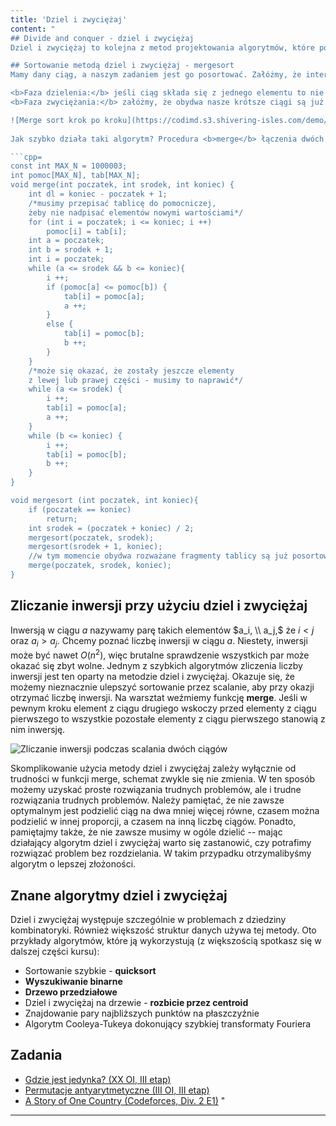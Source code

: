```yaml
---
title: 'Dziel i zwyciężaj'
content: "
## Divide and conquer - dziel i zwyciężaj
Dziel i zwyciężaj to kolejna z metod projektowania algorytmów, które poznasz. Jest znacznie rzadziej spotykana niż algorytmy zachłanne, ale również przydatna. Pomysł jest w miarę prosty: aby rozwiązać cały problem, podzielimy go na mniejsze problemy <b>(dziel),</b> a następnie złączymy otrzymane rezultaty <b>(zwyciężaj).</b> Zapoznamy się teraz z najpopularniejszym algorytmem dziel i zwyciężaj:

## Sortowanie metodą dziel i zwyciężaj - mergesort
Mamy dany ciąg, a naszym zadaniem jest go posortować. Załóżmy, że interesuje nas sortowanie nierosnące czyli takie, w którym dla każdych $i,j$ jeśli $i\\leqslant j,$ to $a_i\\leqslant a_j.$

<b>Faza dzielenia:</b> jeśli ciąg składa się z jednego elementu to nie dzieje się nic ciekawego -- jest już posortowany. W przeciwnym razie podzielimy go \"na pół\" na dwa ciągi, a następnie posortujemy każdy z nich tym samym algorytmem mergesort, rekurencyjnie.
<b>Faza zwyciężania:</b> załóżmy, że obydwa nasze krótsze ciągi są już posortowane. Jedyne, co nam pozostało to złączenie obydwu wyników tak, aby rozważany przez nas ciąg także był posortowany. Tutaj pomoże nam podejście zachłanne. Zastanówmy się, jak wybrać pierwszy element do nowego ciągu. Z pewnością musi to być jeden z pierwszych elementów w dwóch rozważanych ciągach. Powtarzając tę procedurę uzyskamy prosty algorytm scalania dwóch posortowanych ciągów w jeden.

![Merge sort krok po kroku](https://codimd.s3.shivering-isles.com/demo/uploads/upload_38c25f160301706844ae0b824a822d2a.png)
  
Jak szybko działa taki algorytm? Procedura <b>merge</b> łączenia dwóch posortowanych ciągów działa w $O(n),$ gdzie $n$ to suma długości posortowanych ciągów. Musimy jednak pamiętać, że wywołujemy nasz algorytm rekurencyjnie. Niech $T(n)$ będzie czasem działania naszego algorytmu dla ciągu długości $n.$ Zachodzi wówczas: $T(n) = 2\\cdot T(\\frac{n}{2}) + O(n).$ Jest to przykład prostego równania rekurencyjnego. Jego rozwiązaniem jest $T(n) = O(n \\cdot log \\ n).$ Możesz przekonać się o tym zauważając, że żaden element nie zostanie rozpatrzony więcej niż $O(log \\ n)$ razy. Oto pseudokod, implementujący algorytm sortowania tablicy metodą dziel i zwyciężaj:

```cpp=
const int MAX_N = 1000003;
int pomoc[MAX_N], tab[MAX_N];
void merge(int poczatek, int srodek, int koniec) {
    int dl = koniec - poczatek + 1;
    /*musimy przepisać tablicę do pomocniczej,
    żeby nie nadpisać elementów nowymi wartościami*/
    for (int i = poczatek; i <= koniec; i ++)
        pomoc[i] = tab[i];
    int a = poczatek;
    int b = srodek + 1;
    int i = poczatek;
    while (a <= srodek && b <= koniec){
        i ++;
        if (pomoc[a] <= pomoc[b]) {
            tab[i] = pomoc[a];
            a ++;
        }
        else {
            tab[i] = pomoc[b];
            b ++;
        }
    }
    /*może się okazać, że zostały jeszcze elementy
    z lewej lub prawej części - musimy to naprawić*/
    while (a <= srodek) {
        i ++;
        tab[i] = pomoc[a];
        a ++;
    }
    while (b <= koniec) {
        i ++;
        tab[i] = pomoc[b];
        b ++;
    }
}

void mergesort (int poczatek, int koniec){
    if (poczatek == koniec)
        return;
    int srodek = (poczatek + koniec) / 2;
    mergesort(poczatek, srodek);
    mergesort(srodek + 1, koniec);
    //w tym momencie obydwa rozważane fragmenty tablicy są już posortowane
    merge(poczatek, srodek, koniec);
}
```

## Zliczanie inwersji przy użyciu dziel i zwyciężaj
Inwersją w ciągu $a$ nazywamy parę takich elementów $a_i, \\ a_j,$ że $i < j$ oraz $a_i > a_j.$ Chcemy poznać liczbę inwersji w ciągu $a.$ Niestety, inwersji może być nawet $O(n^2),$ więc brutalne sprawdzenie wszystkich par może okazać się zbyt wolne. Jednym z szybkich algorytmów zliczenia liczby inwersji jest ten oparty na metodzie dziel i zwyciężaj. Okazuje się, że możemy nieznacznie ulepszyć sortowanie przez scalanie, aby przy okazji otrzymać liczbę inwersji. Na warsztat weźmiemy funkcję <b>merge</b>. Jeśli w pewnym kroku element z ciągu drugiego wskoczy przed elementy z ciągu pierwszego to wszystkie pozostałe elementy z ciągu pierwszego stanowią z nim inwersję. 

![Zliczanie inwersji podczas scalania dwóch ciągów](https://codimd.s3.shivering-isles.com/demo/uploads/upload_c1f017a5b401fa4ef2145bd76ed61a7d.png)
  
Skomplikowanie użycia metody dziel i zwyciężaj zależy wyłącznie od trudności w funkcji merge, schemat zwykle się nie zmienia. W ten sposób możemy uzyskać proste rozwiązania trudnych problemów, ale i trudne rozwiązania trudnych problemów. Należy pamiętać, że nie zawsze optymalnym jest podzielić ciąg na dwa mniej więcej równe, czasem można podzielić w innej proporcji, a czasem na inną liczbę ciągów. Ponadto, pamiętajmy także, że nie zawsze musimy w ogóle dzielić -- mając działający algorytm dziel i zwyciężaj warto się zastanowić, czy potrafimy rozwiązać problem bez rozdzielania. W takim przypadku otrzymalibyśmy algorytm o lepszej złożoności.
  
## Znane algorytmy dziel i zwyciężaj
Dziel i zwyciężaj występuje szczególnie w problemach z dziedziny kombinatoryki. Również większość struktur danych używa tej metody. Oto przykłady algorytmów, które ją wykorzystują (z większością spotkasz się w dalszej części kursu):

- Sortowanie szybkie - <b>quicksort</b>
- <b>Wyszukiwanie binarne</b>
- <b>Drzewo przedziałowe</b>
- Dziel i zwyciężaj na drzewie - <b>rozbicie przez centroid</b>
- Znajdowanie pary najbliższych punktów na płaszczyźnie
- Algorytm Cooleya-Tukeya dokonujący szybkiej transformaty Fouriera

## Zadania
- [Gdzie jest jedynka? (XX OI, III etap)](https://szkopul.edu.pl/problemset/problem/2TMZ0x-MC86QBBwLrqDfUVVd/site/?key=statement)
- [Permutacje antyarytmetyczne (III OI, III etap)](https://szkopul.edu.pl/problemset/problem/o3I4XUqwNMkk1U3lziuP7h9c/site/?key=statement)
- [A Story of One Country (Codeforces, Div. 2 E1)](https://codeforces.com/contest/1181/problem/E1)
"
---
```

